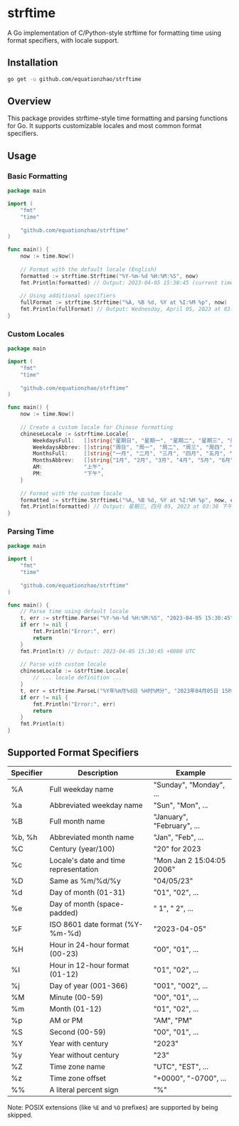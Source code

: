 # strftime

A Go implementation of C/Python-style strftime for formatting time using format specifiers, with locale support.

## Installation

```bash
go get -u github.com/equationzhao/strftime
```

## Overview

This package provides strftime-style time formatting and parsing functions for Go. It supports customizable locales and most common format specifiers.

## Usage

### Basic Formatting

```go
package main

import (
	"fmt"
	"time"
	
	"github.com/equationzhao/strftime"
)

func main() {
	now := time.Now()
	
	// Format with the default locale (English)
	formatted := strftime.Strftime("%Y-%m-%d %H:%M:%S", now)
	fmt.Println(formatted) // Output: 2023-04-05 15:30:45 (current time)
	
	// Using additional specifiers
	fullFormat := strftime.Strftime("%A, %B %d, %Y at %I:%M %p", now)
	fmt.Println(fullFormat) // Output: Wednesday, April 05, 2023 at 03:30 PM
}
```

### Custom Locales

```go
package main

import (
	"fmt"
	"time"
	
	"github.com/equationzhao/strftime"
)

func main() {
	now := time.Now()
	
	// Create a custom locale for Chinese formatting
	chineseLocale := &strftime.Locale{
		WeekdaysFull:   []string{"星期日", "星期一", "星期二", "星期三", "星期四", "星期五", "星期六"},
		WeekdaysAbbrev: []string{"周日", "周一", "周二", "周三", "周四", "周五", "周六"},
		MonthsFull:     []string{"一月", "二月", "三月", "四月", "五月", "六月", "七月", "八月", "九月", "十月", "十一月", "十二月"},
		MonthsAbbrev:   []string{"1月", "2月", "3月", "4月", "5月", "6月", "7月", "8月", "9月", "10月", "11月", "12月"},
		AM:             "上午",
		PM:             "下午",
	}
	
	// Format with the custom locale
	formatted := strftime.StrftimeL("%A, %B %d, %Y at %I:%M %p", now, chineseLocale)
	fmt.Println(formatted) // Output: 星期三, 四月 05, 2023 at 03:30 下午
}
```

### Parsing Time

```go
package main

import (
	"fmt"
	"time"
	
	"github.com/equationzhao/strftime"
)

func main() {
	// Parse time using default locale
	t, err := strftime.Parse("%Y-%m-%d %H:%M:%S", "2023-04-05 15:30:45")
	if err != nil {
		fmt.Println("Error:", err)
		return
	}
	fmt.Println(t) // Output: 2023-04-05 15:30:45 +0000 UTC
	
	// Parse with custom locale
	chineseLocale := &strftime.Locale{
		// ... locale definition ...
	}
	t, err = strftime.ParseL("%Y年%m月%d日 %H时%M分", "2023年04月05日 15时30分", chineseLocale)
	if err != nil {
		fmt.Println("Error:", err)
		return
	}
	fmt.Println(t)
}
```

## Supported Format Specifiers

| Specifier | Description | Example |
|-----------|-------------|---------|
| %A | Full weekday name | "Sunday", "Monday", ... |
| %a | Abbreviated weekday name | "Sun", "Mon", ... |
| %B | Full month name | "January", "February", ... |
| %b, %h | Abbreviated month name | "Jan", "Feb", ... |
| %C | Century (year/100) | "20" for 2023 |
| %c | Locale's date and time representation | "Mon Jan 2 15:04:05 2006" |
| %D | Same as %m/%d/%y | "04/05/23" |
| %d | Day of month (01-31) | "01", "02", ... |
| %e | Day of month (space-padded) | " 1", " 2", ... |
| %F | ISO 8601 date format (%Y-%m-%d) | "2023-04-05" |
| %H | Hour in 24-hour format (00-23) | "00", "01", ... |
| %I | Hour in 12-hour format (01-12) | "01", "02", ... |
| %j | Day of year (001-366) | "001", "002", ... |
| %M | Minute (00-59) | "00", "01", ... |
| %m | Month (01-12) | "01", "02", ... |
| %p | AM or PM | "AM", "PM" |
| %S | Second (00-59) | "00", "01", ... |
| %Y | Year with century | "2023" |
| %y | Year without century | "23" |
| %Z | Time zone name | "UTC", "EST", ... |
| %z | Time zone offset | "+0000", "-0700", ... |
| %% | A literal percent sign | "%" |

Note: POSIX extensions (like `%E` and `%O` prefixes) are supported by being skipped.

